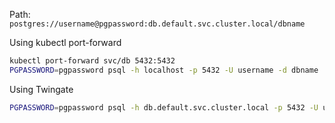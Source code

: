 
Path: `postgres://username@pgpassword:db.default.svc.cluster.local/dbname`

Using kubectl port-forward
```bash
kubectl port-forward svc/db 5432:5432
PGPASSWORD=pgpassword psql -h localhost -p 5432 -U username -d dbname

```
Using Twingate
```bash
PGPASSWORD=pgpassword psql -h db.default.svc.cluster.local -p 5432 -U username -d dbname
```